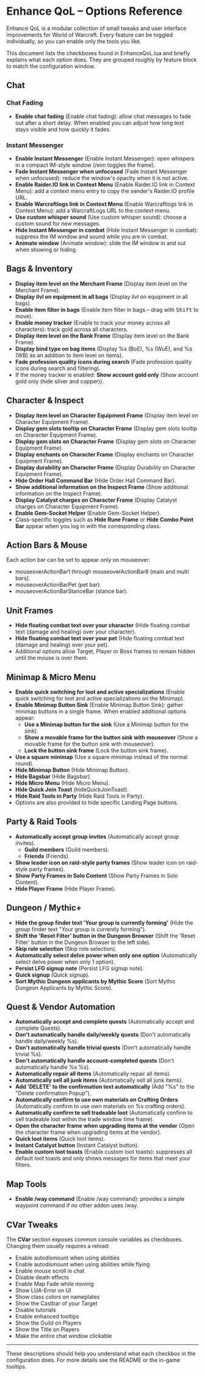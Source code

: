 # Enhance QoL – Options Reference

Enhance QoL is a modular collection of small tweaks and user interface improvements for World of Warcraft. Every feature can be toggled individually, so you can enable only the tools you like.

This document lists the checkboxes found in EnhanceQoL.lua and briefly explains what each option does. They are grouped roughly by feature block to match the configuration window.

## Chat

### Chat Fading
- **Enable chat fading** (Enable chat fading): allow chat messages to fade out after a short delay.
  When enabled you can adjust how long text stays visible and how quickly it fades.

### Instant Messenger
- **Enable Instant Messenger** (Enable Instant Messenger): open whispers in a compact IM-style window (/eim toggles the frame).
- **Fade Instant Messenger when unfocused** (Fade Instant Messenger when unfocused): reduce the window's opacity when it is not active.
- **Enable Raider.IO link in Context Menu** (Enable Raider.IO link in Context Menu): add a context menu entry to copy the sender's Raider.IO profile URL.
- **Enable Warcraftlogs link in Context Menu** (Enable Warcraftlogs link in Context Menu): add a WarcraftLogs URL to the context menu.
- **Use custom whisper sound** (Use custom whisper sound): choose a custom sound for new messages.
- **Hide Instant Messenger in combat** (Hide Instant Messenger in combat): suppress the IM window and sound while you are in combat.
- **Animate window** (Animate window): slide the IM window in and out when showing or hiding.

## Bags & Inventory
- **Display item level on the Merchant Frame** (Display item level on the Merchant Frame).
- **Display ilvl on equipment in all bags** (Display ilvl on equipment in all bags).
- **Enable item filter in bags** (Enable item filter in bags – drag with <kbd>Shift</kbd> to move).
- **Enable money tracker** (Enable to track your money across all characters): track gold across all characters.
- **Display item level on the Bank Frame** (Display item level on the Bank Frame).
- **Display bind type on bag items** (Display %s (BoE), %s (WuE), and %s (WB) as an addition to item level on items).
- **Fade profession quality icons during search** (Fade profession quality icons during search and filtering).
- If the money tracker is enabled: **Show account gold only** (Show account gold only (hide silver and copper)).

## Character & Inspect
- **Display item level on Character Equipment Frame** (Display item level on Character Equipment Frame).
- **Display gem slots tooltip on Character Frame** (Display gem slots tooltip on Character Equipment Frame).
- **Display gem slots on Character Frame** (Display gem slots on Character Equipment Frame).
- **Display enchants on Character Frame** (Display enchants on Character Equipment Frame).
- **Display durability on Character Frame** (Display Durability on Character Equipment Frame).
- **Hide Order Hall Command Bar** (Hide Order Hall Command Bar).
- **Show additional information on the Inspect Frame** (Show additional information on the Inspect Frame).
- **Display Catalyst charges on Character Frame** (Display Catalyst charges on Character Equipment Frame).
- **Enable Gem-Socket Helper** (Enable Gem-Socket Helper).
- Class-specific toggles such as **Hide Rune Frame** or **Hide Combo Point Bar** appear when you log in with the corresponding class.

## Action Bars & Mouse
Each action bar can be set to appear only on mouseover:
- mouseoverActionBar1 through mouseoverActionBar8 (main and multi bars).
- mouseoverActionBarPet (pet bar).
- mouseoverActionBarStanceBar (stance bar).

## Unit Frames
- **Hide floating combat text over your character** (Hide floating combat text (damage and healing) over your character).
- **Hide floating combat text over your pet** (Hide floating combat text (damage and healing) over your pet).
- Additional options allow Target, Player or Boss frames to remain hidden until the mouse is over them.

## Minimap & Micro Menu
- **Enable quick switching for loot and active specializations** (Enable quick switching for loot and active specializations on the Minimap).
- **Enable Minimap Button Sink** (Enable Minimap Button Sink): gather minimap buttons in a single frame. When enabled additional options appear:
  - **Use a Minimap button for the sink** (Use a Minimap button for the sink).
  - **Show a movable frame for the button sink with mouseover** (Show a movable frame for the button sink with mouseover).
  - **Lock the button sink frame** (Lock the button sink frame).
- **Use a square minimap** (Use a square minimap instead of the normal round).
- **Hide Minimap Button** (Hide Minimap Button).
- **Hide Bagsbar** (Hide Bagsbar).
- **Hide Micro Menu** (Hide Micro Menu).
- **Hide Quick Join Toast** (hideQuickJoinToast).
- **Hide Raid Tools in Party** (Hide Raid Tools in Party).
- Options are also provided to hide specific Landing Page buttons.

## Party & Raid Tools
- **Automatically accept group invites** (Automatically accept group invites).
  - **Guild members** (Guild members).
  - **Friends** (Friends).
- **Show leader icon on raid-style party frames** (Show leader icon on raid-style party frames).
- **Show Party Frames in Solo Content** (Show Party Frames in Solo Content).
- **Hide Player Frame** (Hide Player Frame).

## Dungeon / Mythic+
- **Hide the group finder text 'Your group is currently forming'** (Hide the group finder text "Your group is currently forming").
- **Shift the 'Reset Filter' button in the Dungeon Browser** (Shift the 'Reset Filter' button in the Dungeon Browser to the left side).
- **Skip role selection** (Skip role selection).
- **Automatically select delve power when only one option** (Automatically select delve power when only 1 option).
- **Persist LFG signup note** (Persist LFG signup note).
- **Quick signup** (Quick signup).
- **Sort Mythic Dungeon applicants by Mythic Score** (Sort Mythic Dungeon Applicants by Mythic Score).

## Quest & Vendor Automation
- **Automatically accept and complete quests** (Automatically accept and complete Quests).
- **Don't automatically handle daily/weekly quests** (Don't automatically handle daily/weekly %s).
- **Don't automatically handle trivial quests** (Don't automatically handle trivial %s).
- **Don't automatically handle account-completed quests** (Don't automatically handle %s %s).
- **Automatically repair all items** (Automatically repair all items).
- **Automatically sell all junk items** (Automatically sell all junk items).
- **Add 'DELETE' to the confirmation text automatically** (Add "%s" to the "Delete confirmation Popup").
- **Automatically confirm to use own materials on Crafting Orders** (Automatically confirm to use own materials on %s crafting orders).
- **Automatically confirm to sell tradeable loot** (Automatically confirm to sell tradeable loot within the trade window time frame).
- **Open the character frame when upgrading items at the vendor** (Open the character frame when upgrading items at the vendor).
- **Quick loot items** (Quick loot items).
- **Instant Catalyst button** (Instant Catalyst button).
- **Enable custom loot toasts** (Enable custom loot toasts): suppresses all default loot toasts and only shows messages for items that meet your filters.

## Map Tools
- **Enable /way command** (Enable /way command): provides a simple waypoint command if no other addon uses /way.

## CVar Tweaks
The **CVar** section exposes common console variables as checkboxes. Changing them usually requires a reload:
- Enable autodismount when using abilities
- Enable autodismount when using abilities while flying
- Enable mouse scroll in chat
- Disable death effects
- Enable Map Fade while moving
- Show LUA-Error on UI
- Show class colors on nameplates
- Show the Castbar of your Target
- Disable tutorials
- Enable enhanced tooltips
- Show the Guild on Players
- Show the Title on Players
- Make the entire chat window clickable

---

These descriptions should help you understand what each checkbox in the configuration does. For more details see the README or the in-game tooltips.
